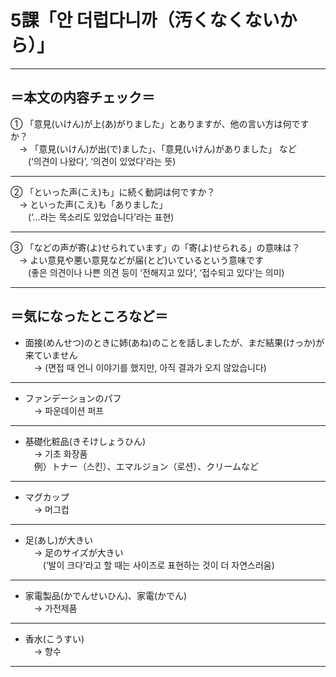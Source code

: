 # 5課「안 더럽다니까（汚くなくないから）」

---

## ＝本文の内容チェック＝

① 「意見(いけん)が上(あ)がりました」とありますが、他の言い方は何ですか？  
　→ 「意見(いけん)が出(で)ました」、「意見(いけん)がありました」 など  
　　(‘의견이 나왔다’, ‘의견이 있었다’라는 뜻)

---

② 「といった声(こえ)も」に続く動詞は何ですか？  
　→ といった声(こえ)も「ありました」  
　　(‘…라는 목소리도 있었습니다’라는 표현)

---

③ 「などの声が寄(よ)せられています」の「寄(よ)せられる」の意味は？  
　→ よい意見や悪い意見などが届(とど)いているという意味です  
　　(좋은 의견이나 나쁜 의견 등이 ‘전해지고 있다’, ‘접수되고 있다’는 의미)

---

## ＝気になったところなど＝

- 面接(めんせつ)のときに姉(あね)のことを話しましたが、まだ結果(けっか)が来ていません  
　→ (면접 때 언니 이야기를 했지만, 아직 결과가 오지 않았습니다)  

---

- ファンデーションのパフ  
　→ 파운데이션 퍼프  

---

- 基礎化粧品(きそけしょうひん)  
　→ 기초 화장품  
　例）トナー（스킨）、エマルジョン（로션）、クリームなど  

---

- マグカップ  
　→ 머그컵  

---

- 足(あし)が大きい  
　→ 足のサイズが大きい  
　　(‘발이 크다’라고 할 때는 사이즈로 표현하는 것이 더 자연스러움)  

---

- 家電製品(かでんせいひん)、家電(かでん)  
　→ 가전제품  

---

- 香水(こうすい)  
　→ 향수  

---

